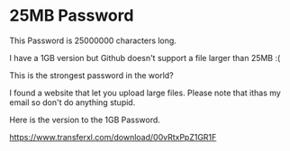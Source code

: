 # 25MB Password
This Password is 25000000 characters long.

I have a 1GB version but Github doesn't support a file larger than 25MB :(

This is the strongest password in the world?

I found a website that let you upload large files.
Please note that ithas my email so don't do anything stupid.

Here is the version to the 1GB Password.

https://www.transferxl.com/download/00vRtxPpZ1GR1F
